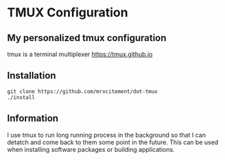 # TMUX Configuration
## My personalized tmux configuration
tmux is a terminal multiplexer
https://tmux.github.io
## Installation
```
git clone https://github.com/mrxcitement/dot-tmux
./install
```
## Information
I use tmux to run long running process in the background so that I can detatch and come back to them some point in the future. This can be used when installing software packages or building applications.  
